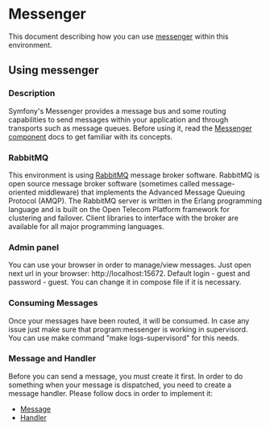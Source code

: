# Messenger
This document describing how you can use [messenger](https://symfony.com/doc/current/messenger.html) within this environment.

## Using messenger
### Description
Symfony's Messenger provides a message bus and some routing capabilities to send messages within your application and through transports such as message queues. Before using it, read the [Messenger component](https://symfony.com/doc/current/components/messenger.html) docs to get familiar with its concepts.
### RabbitMQ
This environment is using [RabbitMQ](https://hub.docker.com/_/rabbitmq) message broker software. RabbitMQ is open source message broker software (sometimes called message-oriented middleware) that implements the Advanced Message Queuing Protocol (AMQP). The RabbitMQ server is written in the Erlang programming language and is built on the Open Telecom Platform framework for clustering and failover. Client libraries to interface with the broker are available for all major programming languages.
### Admin panel
You can use your browser in order to manage/view messages. Just open next url in your browser: http://localhost:15672. Default login - guest and password - guest. You can change it in compose file if it is necessary.
### Consuming Messages
Once your messages have been routed, it will be consumed. In case any issue just make sure that program:messenger is working in supervisord. You can use make command "make logs-supervisord" for this needs.
### Message and Handler
Before you can send a message, you must create it first. In order to do something when your message is dispatched, you need to create a message handler. Please follow docs in order to implement it:
* [Message](https://symfony.com/doc/current/messenger.html#message)
* [Handler](https://symfony.com/doc/current/messenger.html#registering-handlers)
